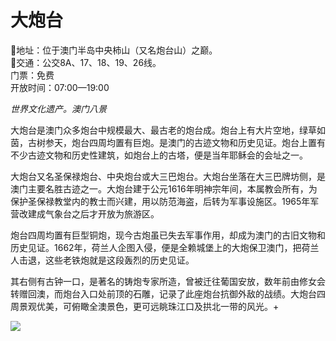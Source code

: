 # 大炮台  
📍地址：位于澳门半岛中央柿山（又名炮台山）之巅。  
🚌交通：公交8A、17、18、19、26线。  
门票：免费  
开放时间：07:00—19:00  

*世界文化遗产。澳门八景*  

大炮台是澳门众多炮台中规模最大、最古老的炮台成。炮台上有大片空地，绿草如茵，古树参天，炮台四周均置有巨炮。是澳门的古迹文物和历史见证。炮台上置有不少古迹文物和历史性建筑，如炮台上的古塔，便是当年耶稣会的会址之一。  

大炮台又名圣保禄炮台、中央炮台或大三巴炮台。大炮台坐落在大三巴牌坊侧，是澳门主要名胜古迹之一。大炮台建于公元1616年明神宗年间，本属教会所有，为保护圣保禄教堂内的教士而兴建，用以防范海盗，后转为军事设施区。1965年军营改建成气象台之后才开放为旅游区。  

炮台四周均置有巨型铜炮，现今古炮虽已失去军事作用，却成为澳门的古旧文物和历史见证。1662年，荷兰人企图入侵，便是全赖城堡上的大炮保卫澳门，把荷兰人击退，这些老铁炮就是这段轰烈的历史见证。  

其右侧有古钟一口，是著名的铸炮专家所造，曾被迁往葡国安放，数年前由修女会转赠回澳，而炮台入口处前顶的石雕，记录了此座炮台抗御外敌的战绩。大炮台四周景观优美，可俯瞰全澳景色，更可远眺珠江口及拱北一带的风光。+  

![](https://raw.gitmirror.com/szqq0512/Pic/main/img/202201212105955.png)  
